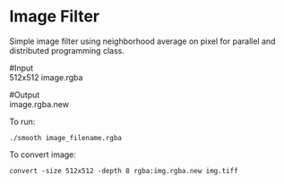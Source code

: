 # Image Filter

Simple image filter using neighborhood average on pixel for parallel and distributed programming class.

#Input<br/>
512x512 image.rgba

#Output<br/>
image.rgba.new

To run:
```
./smooth image_filename.rgba
```
To convert image:
```
convert -size 512x512 -depth 8 rgba:img.rgba.new img.tiff
```

